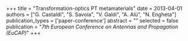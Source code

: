 +++
title = "Transformation-optics PT metamaterials"
date = 2013-04-01
authors = ["G. Castaldi", "S. Savoia", "V. Galdi", "A. Alù", "N. Engheta"]
publication_types = ['paper-conference']
abstract = ""
selected = false
publication = "*7th European Conference on Antennas and Propagation (EuCAP)*"
+++

